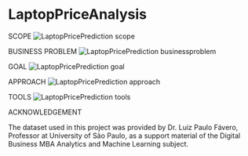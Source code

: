 # LaptopPriceAnalysis


SCOPE
![LaptopPricePrediction scope](https://github.com/domingosdeeulariadumba/LaptopPriceAnalysis/assets/110714056/06e96a05-86fb-4864-8d0e-58eac4f710cd)


BUSINESS PROBLEM
![LaptopPricePrediction businessproblem](https://github.com/domingosdeeulariadumba/LaptopPriceAnalysis/assets/110714056/52e3fce9-6233-433e-a41c-9621cdb56edf)


GOAL
![LaptopPricePrediction goal](https://github.com/domingosdeeulariadumba/LaptopPriceAnalysis/assets/110714056/f59bb049-9692-45be-974e-65a5144a78e1)

APPROACH
![LaptopPricePrediction approach](https://github.com/domingosdeeulariadumba/LaptopPriceAnalysis/assets/110714056/0be6ce04-3f1a-437a-a569-5c87e6344d63)


TOOLS
![LaptopPricePrediction tools](https://github.com/domingosdeeulariadumba/LaptopPriceAnalysis/assets/110714056/03a906ea-0bee-4c5f-95d0-229ffa272373)

ACKNOWLEDGEMENT

The dataset used in this project was provided by Dr. Luiz Paulo Fávero, Professor at University of São Paulo, as a support material of the Digital Business MBA Analytics and Machine Learning subject.
